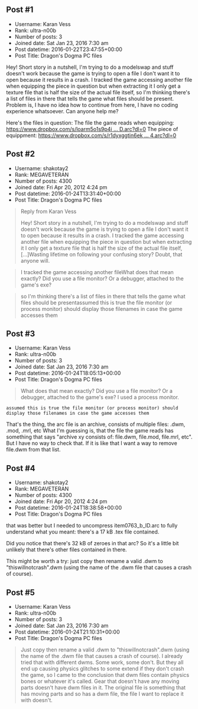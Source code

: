 ## Post #1
- Username: Karan Vess
- Rank: ultra-n00b
- Number of posts: 3
- Joined date: Sat Jan 23, 2016 7:30 am
- Post datetime: 2016-01-22T23:47:55+00:00
- Post Title: Dragon's Dogma PC files

Hey!
Short story in a nutshell, I'm trying to do a modelswap and stuff doesn't work because the game is trying to open a file I don't want it to open because it results in a crash.
I tracked the game accessing another file when equipping the piece in question but when extracting it I only get a texture file that is half the size of the actual file itself, so I'm thinking there's a list of files in there that tells the game what files should be present. Problem is, I have no idea how to continue from here, I have no coding experience whatsoever. Can anyone help me?

Here's the files in question:
The file the game reads when equipping:
[https://www.dropbox.com/s/loarm5o1s9p4i ... D.arc?dl=0](https://www.dropbox.com/s/loarm5o1s9p4i6m/item0763_b_ID.arc?dl=0)
The piece of equippment:
[https://www.dropbox.com/s/r1dyxggtin6ek ... 4.arc?dl=0](https://www.dropbox.com/s/r1dyxggtin6ekvf/f_a_helm7004.arc?dl=0)
## Post #2
- Username: shakotay2
- Rank: MEGAVETERAN
- Number of posts: 4300
- Joined date: Fri Apr 20, 2012 4:24 pm
- Post datetime: 2016-01-24T13:31:40+00:00
- Post Title: Dragon's Dogma PC files

> Reply from Karan Vess
>
> Hey!
Short story in a nutshell, I'm trying to do a modelswap and stuff doesn't work because the game is trying to open a file I don't want it to open because it results in a crash.
I tracked the game accessing another file when equipping the piece in question but when extracting it I only get a texture file that is half the size of the actual file itself, [...]Wasting lifetime on following your confusing story? Doubt, that anyone will.

> I tracked the game accessing another fileWhat does that mean exactly? Did you use a file monitor? Or a debugger, attached to the game's exe?

> so I'm thinking there's a list of files in there that tells the game what files should be presentassumed this is true the file monitor (or process monitor) should display those filenames in case the game accesses them
## Post #3
- Username: Karan Vess
- Rank: ultra-n00b
- Number of posts: 3
- Joined date: Sat Jan 23, 2016 7:30 am
- Post datetime: 2016-01-24T18:05:13+00:00
- Post Title: Dragon's Dogma PC files

> What does that mean exactly? Did you use a file monitor? Or a debugger, attached to the game's exe?
I used a process monitor.

```
assumed this is true the file monitor (or process monitor) should display those filenames in case the game accesses them
```

That's the thing, the arc file is an archive, consists of multiple files: .dwm, .mod, .mrl, etc
What I'm guessing is, that the file the game reads has something that says "archive xy consists of: file.dwm, file.mod, file.mrl, etc". But I have no way to check that. If it is like that I want a way to remove file.dwm from that list.
## Post #4
- Username: shakotay2
- Rank: MEGAVETERAN
- Number of posts: 4300
- Joined date: Fri Apr 20, 2012 4:24 pm
- Post datetime: 2016-01-24T18:38:58+00:00
- Post Title: Dragon's Dogma PC files

that was better but I needed to uncompress item0763_b_ID.arc to fully understand what you meant: there's a 17 kB .tex file contained.

Did you notice that there's 32 kB of zeroes in that arc?
So it's a little bit unlikely that there's other files contained in there.

This might be worth a try: just copy then rename a valid .dwm to "thiswillnotcrash".dwm (using the name of the .dwm file that causes a crash of course).
## Post #5
- Username: Karan Vess
- Rank: ultra-n00b
- Number of posts: 3
- Joined date: Sat Jan 23, 2016 7:30 am
- Post datetime: 2016-01-24T21:10:31+00:00
- Post Title: Dragon's Dogma PC files

> Just copy then rename a valid .dwm to "thiswillnotcrash".dwm (using the name of the .dwm file that causes a crash of course).
I already tried that with different dwms. Some work, some don't. But they all end up causing physics glitches to some extend if they don't crash the game, so I came to the conclusion that dwm files contain physics bones or whatever it's called. Gear that doesn't have any moving parts doesn't have dwm files in it. The original file is something that has moving parts and so has a dwm file, the file I want to replace it with doesn't.
